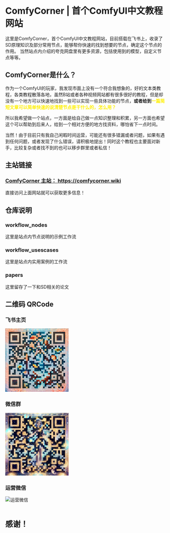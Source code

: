 # ComfyCorner | 首个ComfyUI中文教程网站

这里是ComfyCorner，首个ComfyUI中文教程网站，目前搭载在飞书上，收录了SD原理知识及部分常用节点，能够帮你快速的找到想要的节点，确定这个节点的作用。
当然站点内介绍的夸克网盘里有更多资源，包括使用到的模型，自定义节点等等。

## ComfyCorner是什么？
作为一个ComfyUI的玩家，我发现市面上没有一个符合我想象的，好的文本类教程，各类教程散落各地，虽然B站或者各种视频网站都有很多很好的教程，但是却没有一个地方可以快速地找到一些可以实现一些具体功能的节点，**或者给到<span style="color:#fff000">一篇简短文章可以简单快速的说清楚节点是干什么的，怎么用？**</span>

所以我希望做一个站点，一方面是给自己做一点知识整理和积累，另一方面也希望这个可以帮助到后来人，给到一个相对方便的地方找资料，哪怕省下一点时间。

当然！由于目前只有我自己闲暇时间运营，可能还有很多错漏或者问题，如果有遇到任何问题，或者发现了什么错误，请积极地提出！同时这个教程也主要面对新手，比较复杂或者找不到的也可以移步群里或者私信！


## 主站链接

### [ComfyCorner 主站： https://comfycorner.wiki ](https://comfycorner.wiki/) 
直接访问上面网站就可以获取更多信息！


## 仓库说明
### workflow_nodes
这里是站点内节点说明的示例工作流

### workflow_usescases
这里是站点内实用案例的工作流

### papers
这里留存了一下和SD相关的论文


## 二维码 QRCode

### 飞书主页
<img src="images/飞书主页.png" alt="飞书主页" width="200"/>

### 微信群
<img src="images/微信群.png" alt="微信群" width="200"/>

### 运营微信
<img src="images/运营微信.png" alt="运营微信" width="200"/>



<br/><br/>
<span style="font-size: 24px; font-weight: bold;">
感谢！
</span>